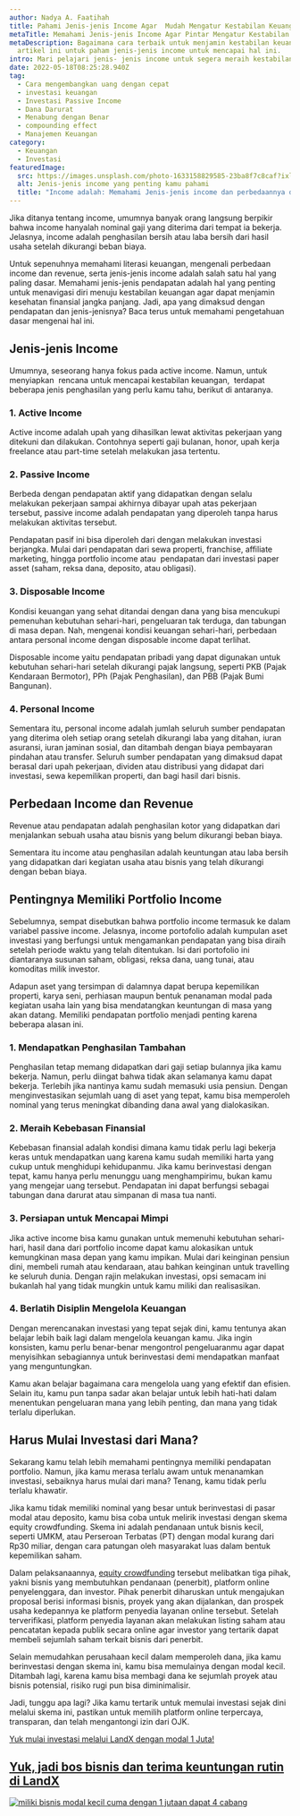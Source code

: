 ```yaml
---
author: Nadya A. Faatihah
title: Pahami Jenis-jenis Income Agar  Mudah Mengatur Kestabilan Keuangan
metaTitle: Memahami Jenis-jenis Income Agar Pintar Mengatur Kestabilan Keuangan
metaDescription: Bagaimana cara terbaik untuk menjamin kestabilan keuangan? Baca
  artikel ini untuk paham jenis-jenis income untuk mencapai hal ini.
intro: Mari pelajari jenis- jenis income untuk segera meraih kestabilan finansial
date: 2022-05-18T08:25:28.940Z
tag:
  - Cara mengembangkan uang dengan cepat
  - investasi keuangan
  - Investasi Passive Income
  - Dana Darurat
  - Menabung dengan Benar
  - compounding effect
  - Manajemen Keuangan
category:
  - Keuangan
  - Investasi
featuredImage:
  src: https://images.unsplash.com/photo-1633158829585-23ba8f7c8caf?ixlib=rb-1.2.1&ixid=MnwxMjA3fDB8MHxwaG90by1wYWdlfHx8fGVufDB8fHx8&auto=format&fit=crop&w=870&q=80
  alt: Jenis-jenis income yang penting kamu pahami
  title: "Income adalah: Memahami Jenis-jenis income dan perbedaannya dengan revenue"
---
```

Jika ditanya tentang income, umumnya banyak orang langsung berpikir bahwa income hanyalah nominal gaji yang diterima dari tempat ia bekerja. Jelasnya, income adalah penghasilan bersih atau laba bersih dari hasil usaha setelah dikurangi beban biaya. 

Untuk sepenuhnya memahami literasi keuangan, mengenali perbedaan income dan revenue, serta jenis-jenis income adalah salah satu hal yang paling dasar. Memahami jenis-jenis pendapatan adalah hal yang penting untuk menavigasi diri menuju kestabilan keuangan agar dapat menjamin kesehatan finansial jangka panjang. Jadi, apa yang dimaksud dengan pendapatan dan jenis-jenisnya? Baca terus untuk memahami pengetahuan dasar mengenai hal ini.

## Jenis-jenis Income

Umumnya, seseorang hanya fokus pada active income. Namun, untuk menyiapkan  rencana untuk mencapai kestabilan keuangan,  terdapat beberapa jenis penghasilan yang perlu kamu tahu, berikut di antaranya.

### 1. Active Income

Active income adalah upah yang dihasilkan lewat aktivitas pekerjaan yang ditekuni dan dilakukan. Contohnya seperti gaji bulanan, honor, upah kerja freelance atau part-time setelah melakukan jasa tertentu. 

### 2. Passive Income

Berbeda dengan pendapatan aktif yang didapatkan dengan selalu melakukan pekerjaan sampai akhirnya dibayar upah atas pekerjaan tersebut, passive income adalah pendapatan yang diperoleh tanpa harus melakukan aktivitas tersebut. 

Pendapatan pasif ini bisa diperoleh dari dengan melakukan investasi berjangka. Mulai dari pendapatan dari sewa properti, franchise, affiliate marketing, hingga portfolio income atau  pendapatan dari investasi paper asset (saham, reksa dana, deposito, atau obligasi).

### 3. Disposable Income

Kondisi keuangan yang sehat ditandai dengan dana yang bisa mencukupi pemenuhan kebutuhan sehari-hari, pengeluaran tak terduga, dan tabungan di masa depan. Nah, mengenai kondisi keuangan sehari-hari, perbedaan antara personal income dengan disposable income dapat terlihat.

Disposable income yaitu pendapatan pribadi yang dapat digunakan untuk kebutuhan sehari-hari setelah dikurangi pajak langsung, seperti PKB (Pajak Kendaraan Bermotor), PPh (Pajak Penghasilan), dan PBB (Pajak Bumi Bangunan).

### 4. Personal Income

Sementara itu, personal income adalah jumlah seluruh sumber pendapatan yang diterima oleh setiap orang setelah dikurangi laba yang ditahan, iuran asuransi, iuran jaminan sosial, dan ditambah dengan biaya pembayaran pindahan atau transfer. Seluruh sumber pendapatan yang dimaksud dapat berasal dari upah pekerjaan, dividen atau distribusi yang didapat dari investasi, sewa kepemilikan properti, dan bagi hasil dari bisnis.

## Perbedaan Income dan Revenue

Revenue atau pendapatan adalah penghasilan kotor yang didapatkan dari menjalankan sebuah usaha atau bisnis yang belum dikurangi beban biaya.

Sementara itu income atau penghasilan adalah keuntungan atau laba bersih yang didapatkan dari kegiatan usaha atau bisnis yang telah dikurangi dengan beban biaya. 

## Pentingnya Memiliki Portfolio Income

Sebelumnya, sempat disebutkan bahwa portfolio income termasuk ke dalam variabel passive income. Jelasnya, income portofolio adalah kumpulan aset investasi yang berfungsi untuk mengamankan pendapatan yang bisa diraih setelah periode waktu yang telah ditentukan. Isi dari portofolio ini diantaranya susunan saham, obligasi, reksa dana, uang tunai, atau komoditas milik investor.

Adapun aset yang tersimpan di dalamnya dapat berupa kepemilikan properti, karya seni, perhiasan maupun bentuk penanaman modal pada kegiatan usaha lain yang bisa mendatangkan keuntungan di masa yang akan datang. Memiliki pendapatan portfolio menjadi penting karena beberapa alasan ini.

### 1. Mendapatkan Penghasilan Tambahan

Penghasilan tetap memang didapatkan dari gaji setiap bulannya jika kamu bekerja. Namun, perlu diingat bahwa tidak akan selamanya kamu dapat bekerja. Terlebih jika nantinya kamu sudah memasuki usia pensiun. Dengan menginvestasikan sejumlah uang di aset yang tepat, kamu bisa memperoleh nominal yang terus meningkat dibanding dana awal yang dialokasikan.

### 2. Meraih Kebebasan Finansial

Kebebasan finansial adalah kondisi dimana kamu tidak perlu lagi bekerja keras untuk mendapatkan uang karena kamu sudah memiliki harta yang cukup untuk menghidupi kehidupanmu. Jika kamu berinvestasi dengan tepat, kamu hanya perlu menunggu uang menghampirimu, bukan kamu yang mengejar uang tersebut. Pendapatan ini dapat berfungsi sebagai tabungan dana darurat atau simpanan di masa tua nanti.

### 3. Persiapan untuk Mencapai Mimpi

Jika active income bisa kamu gunakan untuk memenuhi kebutuhan sehari-hari, hasil dana dari portfolio income dapat kamu alokasikan untuk kemungkinan masa depan yang kamu impikan. Mulai dari keinginan pensiun dini, membeli rumah atau kendaraan, atau bahkan keinginan untuk travelling ke seluruh dunia. Dengan rajin melakukan investasi, opsi semacam ini bukanlah hal yang tidak mungkin untuk kamu miliki dan realisasikan.

### 4. Berlatih Disiplin Mengelola Keuangan

Dengan merencanakan investasi yang tepat sejak dini, kamu tentunya akan belajar lebih baik lagi dalam mengelola keuangan kamu. Jika ingin konsisten, kamu perlu benar-benar mengontrol pengeluaranmu agar dapat menyisihkan sebagiannya untuk berinvestasi demi mendapatkan manfaat yang menguntungkan.

Kamu akan belajar bagaimana cara mengelola uang yang efektif dan efisien. Selain itu, kamu pun tanpa sadar akan belajar untuk lebih hati-hati dalam menentukan pengeluaran mana yang lebih penting, dan mana yang tidak terlalu diperlukan.

## Harus Mulai Investasi dari Mana?

Sekarang kamu telah lebih memahami pentingnya memiliki pendapatan portfolio. Namun, jika kamu merasa terlalu awam untuk menanamkan investasi, sebaiknya harus mulai dari mana? Tenang, kamu tidak perlu terlalu khawatir. 

Jika kamu tidak memiliki nominal yang besar untuk berinvestasi di pasar modal atau deposito, kamu bisa coba untuk melirik investasi dengan skema equity crowdfunding. Skema ini adalah pendanaan untuk bisnis kecil, seperti UMKM, atau Perseroan Terbatas (PT) dengan modal kurang dari Rp30 miliar, dengan cara patungan oleh masyarakat luas dalam bentuk kepemilikan saham. 

Dalam pelaksanaannya, [equity crowdfunding](https://landx.id/) tersebut melibatkan tiga pihak, yakni bisnis yang membutuhkan pendanaan (penerbit), platform online penyelenggara, dan investor. Pihak penerbit diharuskan untuk mengajukan proposal berisi informasi bisnis, proyek yang akan dijalankan, dan prospek usaha kedepannya ke platform penyedia layanan online tersebut. Setelah terverifikasi, platform penyedia layanan akan melakukan listing saham atau pencatatan kepada publik secara online agar investor yang tertarik dapat membeli sejumlah saham terkait bisnis dari penerbit.

Selain memudahkan perusahaan kecil dalam memperoleh dana, jika kamu berinvestasi dengan skema ini, kamu bisa memulainya dengan modal kecil. Ditambah lagi, karena kamu bisa membagi dana ke sejumlah proyek atau bisnis potensial, risiko rugi pun bisa diminimalisir.

Jadi, tunggu apa lagi? Jika kamu tertarik untuk memulai investasi sejak dini melalui skema ini, pastikan untuk memilih platform online terpercaya, transparan, dan telah mengantongi izin dari OJK.

[Yuk mulai investasi melalui LandX dengan modal 1 Juta!](https://landx.id/project/?utm_source=Blog&utm_medium=organic+keyword&utm_campaign=blog&utm_id=Blog)

## [Yuk, jadi bos bisnis dan terima keuntungan rutin di LandX](https://landx.id/project/?utm_source=Blog&utm_medium=organic+keyword&utm_campaign=blog&utm_id=Blog)

[![miliki bisnis modal kecil cuma dengan 1 jutaan dapat 4 cabang ](https://accountgram-production.sfo2.cdn.digitaloceanspaces.com/landx_ghost/2021/11/jadi-owner-bisnis-hanya-1-jutaan-dengan-cuan-yang-sangat-menjanjikan.png)](https://landx.id/project/?utm_source=Blog&utm_medium=organic+keyword&utm_campaign=blog&utm_id=Blog)